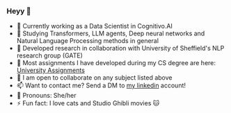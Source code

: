 ### Heyy 👋

- 🔭 Currently working as a Data Scientist in Cognitivo.AI
- 🌱 Studying Transformers, LLM agents, Deep neural networks and Natural Language Processing methods in general
- 🔬 Developed research in collaboration with University of Sheffield's NLP research group (GATE)
- 💾 Most assignments I have developed during my CS degree are here: [University Assignments](https://github.com/letMarchezi/UniversityAssignments)
- 👯 I am open to collaborate on any subject listed above
- 📫 Want to contact me? Send a DM to [my linkedin](linkedin.com/in/letmarchezi/) account!
- :hibiscus: Pronouns: She/her
- ⚡ Fun fact: I love cats and Studio Ghibli movies :cat: 


<!--
**letMarchezi/letMarchezi** is a ✨ _special_ ✨ repository because its `README.md` (this file) appears on your GitHub profile.

Here are some ideas to get you started:

- 🔭 I’m currently working on ...
- 🌱 I’m currently learning ...
- 👯 I’m looking to collaborate on ...
- 🤔 I’m looking for help with ...
- 💬 Ask me about ...
- 📫 How to reach me: ...
- 😄 Pronouns: ...
- ⚡ Fun fact: ...
-->
